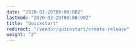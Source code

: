 ```yaml
---
date: "2020-02-20T00:00:00Z"
lastmod: "2020-02-20T00:00:00Z"
title: "Quickstart"
redirect: "/vendor/quickstart/create-release"
weight: "2"
---
```

